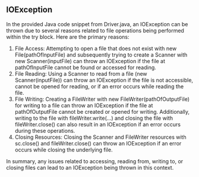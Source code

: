 ## IOException

In the provided Java code snippet from Driver.java, an IOException can be thrown due to several reasons related to file operations being performed within the try block. Here are the primary reasons:

1. File Access: Attempting to open a file that does not exist with new File(pathOfInputFile) and subsequently trying to create a Scanner with new Scanner(inputFile) can throw an IOException if the file at pathOfInputFile cannot be found or accessed for reading.
2. File Reading: Using a Scanner to read from a file (new Scanner(inputFile)) can throw an IOException if the file is not accessible, cannot be opened for reading, or if an error occurs while reading the file.
3. File Writing: Creating a FileWriter with new FileWriter(pathOfOutputFile) for writing to a file can throw an IOException if the file at pathOfOutputFile cannot be created or opened for writing. Additionally, writing to the file with fileWriter.write(...) and closing the file with fileWriter.close() can also result in an IOException if an error occurs during these operations.
4. Closing Resources: Closing the Scanner and FileWriter resources with sc.close() and fileWriter.close() can throw an IOException if an error occurs while closing the underlying file.

In summary, any issues related to accessing, reading from, writing to, or closing files can lead to an IOException being thrown in this context.
